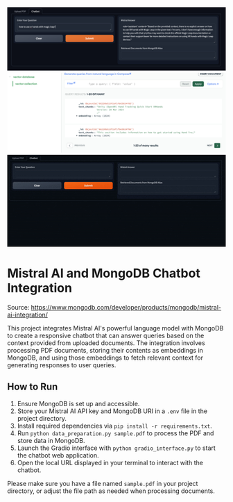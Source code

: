 ![Mistral AI and MongoDB Chatbot Logo](logo.png)
![Vector Database on Mongo DB](logo1.png)
![Cool Feature Demo](gif.gif)
---

# Mistral AI and MongoDB Chatbot Integration

Source: https://www.mongodb.com/developer/products/mongodb/mistral-ai-integration/

This project integrates Mistral AI's powerful language model with MongoDB to create a responsive chatbot that can answer queries based on the context provided from uploaded documents. The integration involves processing PDF documents, storing their contents as embeddings in MongoDB, and using those embeddings to fetch relevant context for generating responses to user queries.

## How to Run

1. Ensure MongoDB is set up and accessible.
2. Store your Mistral AI API key and MongoDB URI in a `.env` file in the project directory.
3. Install required dependencies via `pip install -r requirements.txt`.
4. Run `python data_preparation.py sample.pdf` to process the PDF and store data in MongoDB.
5. Launch the Gradio interface with `python gradio_interface.py` to start the chatbot web application.
6. Open the local URL displayed in your terminal to interact with the chatbot.

Please make sure you have a file named `sample.pdf` in your project directory, or adjust the file path as needed when processing documents.

